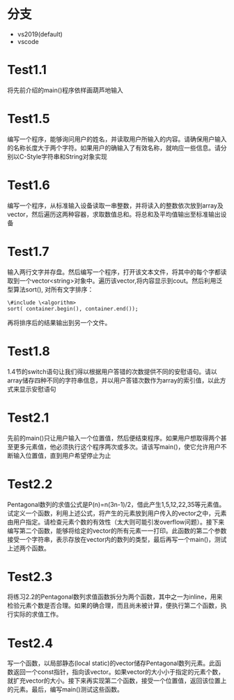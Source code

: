 
# 分支

+ vs2019(default)  
+ vscode  

# Test1.1  

将先前介绍的main()程序依样画葫芦地输入  

# Test1.5  

编写一个程序，能够询问用户的姓名，并读取用户所输入的内容。请确保用户输入的名称长度大于两个字符。如果用户的确输入了有效名称，就响应一些信息。请分别以C-Style字符串和String对象实现

# Test1.6  

编写一个程序，从标准输入设备读取一串整数，并将读入的整数依次放到array及vector，然后遍历这两种容器，求取数值总和。将总和及平均值输出至标准输出设备

# Test1.7  

输入两行文字并存盘。然后编写一个程序，打开该文本文件，将其中的每个字都读取到一个vector\<string>对象中。遍历该vector,将内容显示到cout。然后利用泛型算法sort(),  对所有文字排序：  

    \#include \<algorithm>  
    sort( container.begin(), container.end());  

再将排序后的结果输出到另一个文件。  

# Test1.8  

1.4节的switch语句让我们得以根据用户答错的次数提供不同的安慰语句。请以array储存四种不同的字符串信息，并以用户答错次数作为array的索引值，以此方式来显示安慰语句  

# Test2.1  

先前的main()只让用户输入一个位置值，然后便结束程序。如果用户想取得两个甚至更多元素值，他必须执行这个程序两次或多次。请该写main()，使它允许用户不断输入位置值，直到用户希望停止为止

# Test2.2  

Pentagonal数列的求值公式是P(n)=n(3n-1)/2，借此产生1,5,12,22,35等元素值。试定义一个函数，利用上述公式，将产生的元素放到用户传入的vector之中，元素由用户指定。请检查元素个数的有效性（太大则可能引发overflow问题）。接下来编写第二个函数，能够将给定的vector的所有元素一一打印。此函数的第二个参数接受一个字符串，表示存放在vector内的数列的类型，最后再写一个main()，测试上述两个函数。  

# Test2.3  

将练习2.2的Pentagonal数列求值函数拆分为两个函数，其中之一为inline，用来检验元素个数是否合理。如果的确合理，而且尚未被计算，便执行第二个函数，执行实际的求值工作。  

# Test2.4  

写一个函数，以局部静态(local static)的vector储存Pentagonal数列元素。此函数返回一个const指针，指向该vector。如果vector的大小小于指定的元素个数，就扩充vector的大小。接下来再实现第二个函数，接受一个位置值，返回该位置上的元素。最后，编写main()测试这些函数。  
